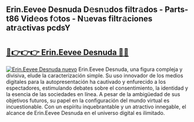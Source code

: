 ## Erin.Eevee Desnuda D𝚎sn𝚞dos filtr𝚊dos - Parts-t86 Vid𝚎os f𝚘tos - N𝚞evas filtr𝚊ciones atr𝚊ctivas pcdsY

# <h2><a href="http://mbb29c4.tromn.icu/?c=Erin.Eevee+Desnuda">🔗👉👉👉 Erin.Eevee Desnuda 🔗🔗</a></h2>

[![Erin.Eevee Desnuda nuevo](https://i.imgur.com/pEAQMta.gif)](http://mbb29c4.tromn.icu/?c=Erin.Eevee+Desnuda)
Erin.Eevee Desnuda, una figura compleja y divisiva, elude la caracterización simple. Su uso innovador de los medios digitales para la autopresentación ha cautivado y enfurecido a los espectadores, estimulando debates sobre el consentimiento, la identidad y la esencia de las sociedades en línea. A pesar de la ambigüedad de sus objetivos futuros, su papel en la configuración del mundo virtual es incuestionable. Con un espíritu inquebrantable y un atractivo innegable, el alcance de Erin.Eevee Desnuda en el universo digital es ilimitado.
